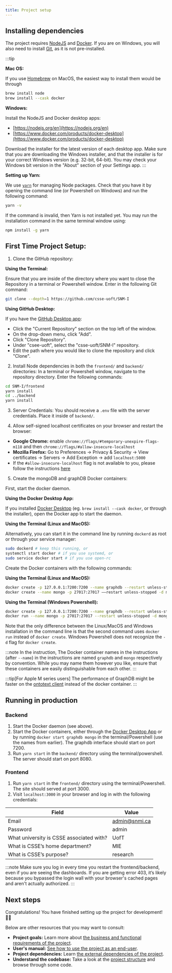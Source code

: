 ```yaml
---
title: Project setup
---
```


## Installing dependencies
The project requires [NodeJS](https://nodejs.org/en) and
[Docker](https://www.docker.com/products/docker-desktop/). If you are on Windows, you will also need to install [Git](https://git-scm.com/downloads), as it is not pre-installed.

:::tip

**Mac OS:**


If you use [Homebrew](https://brew.sh/) on MacOS,
the easiest way to install them would be through
```sh
brew install node
brew install --cask docker
```

**Windows:**


Install the NodeJS and Docker desktop apps:


* [https://nodejs.org/en](https://nodejs.org/en) 
* [https://www.docker.com/products/docker-desktop](https://www.docker.com/products/docker-desktop)


Download the installer for the latest version of each desktop app. Make sure that you are downloading the Windows installer, and that the installer is for your correct Windows version (e.g. 32-bit, 64-bit). You may check your Windows bit version in the "About" section of your Settings app.
:::


**Setting up Yarn:**


We use [`yarn`](https://yarnpkg.com/) for managing Node packages.
Check that you have it by opening the command line (or Powershell on Windows) and run the following command:
```sh
yarn -v
```
If the command is invalid, then Yarn is not installed yet. You may run the installation command in the same terminal window using:
```sh
npm install -g yarn
```

## First Time Project Setup:
1. Clone the GitHub repository:

**Using the Terminal:**


Ensure that you are inside of the directory where you want to close the Repository in a terminal or Powershell window. Enter in the following Git command:
```sh
git clone --depth=1 https://github.com/csse-uoft/SNM-I
```
**Using GitHub Desktop:**


If you have the [GitHub Desktop app](https://desktop.github.com/):
* Click the "Current Repository" section on the top left of the window.
* On the drop-down menu, click "Add".
* Click "Clone Repository".
* Under "csee-uoft", select the "csse-uoft/SNM-I" repository.
* Edit the path where you would like to clone the repository and click "Clone".


2. Install Node dependencies in both the `frontend/` and `backend/` directories:
In a terminal or Powershell window, navigate to the repository directory. Enter the following commands:
```sh
cd SNM-I/frontend
yarn install
cd ../backend
yarn install
```

3. Server Credentials:
You should receive a `.env` file with the server credentials.
Place it inside of `backend/`.

4. Allow self-signed localhost certificates on your browser and restart the browser:
  * **Google Chrome:** enable `chrome://flags/#temporary-unexpire-flags-m118` and then `chrome://flags/#allow-insecure-localhost`
  * **Mozilla Firefox:** Go to Preferences → Privacy & Security → View certificates →
    Servers → Add Exception → add `localhost:5000`
  * If the `#allow-insecure-localhost` flag is not available to you, please follow the instructions [here](https://github.com/csse-uoft/SNM-I/tree/master/backend/config)

5. Create the mongoDB and graphDB Docker containers:


First, start the docker daemon.


**Using the Docker Desktop App:**

If you installed [Docker Desktop](https://www.docker.com/products/docker-desktop/) (eg. `brew install --cask docker`, or through the installer),
open the Docker app to start the daemon.

**Using the Terminal (Linux and MacOS):**

Alternatively, you can start it in the command line by running `dockerd` as root
or through your service manager:
```sh
sudo dockerd # keep this running, or
systemctl start docker # if you use systemd, or
sudo service docker start # if you use open-rc
```


Create the Docker containers with the following commands:

**Using the Terminal (Linux and MacOS):**

```sh
docker create -p 127.0.0.1:7200:7200 --name graphdb --restart unless-stopped -t ontotext/graphdb:10.0.2 --GDB_HEAP_SIZE=6G -Dgraphdb.workbench.maxUploadSize=2097152000
docker create --name mongo -p 27017:27017 ––restart unless-stopped -d mongo:latest
```

**Using the Terminal (Windows Powershell):**

```sh
docker create -p 127.0.0.1:7200:7200 --name graphdb --restart unless-stopped -t ontotext/graphdb:10.0.2 --GDB_HEAP_SIZE=6G -Dgraphdb.workbench.maxUploadSize=2097152000
docker run --name mongo -p 27017:27017 --restart unless-stopped -d mongo:latest
```

Note that the only difference between the Linux/MacOS and Windows installation in the command line is that the second command uses `docker run` instead of `docker create`. Windows Powershell does not recognize the `-d` flag for `docker create`.


:::note
In the instruction, The Docker container names in the instructions (after `--name`) in the instructions are named `graphdb` and `mongo` respectively by convention. While you may name them however you like, ensure that these containers are easily distinguishable from each other.
:::

:::tip[For Apple M series users]
The performance of GraphDB might be faster on the
[ontotext client](https://www.ontotext.com/products/graphdb/graphdb-free/) instead of the docker container.
:::

## Running in production
### Backend
1. Start the Docker daemon (see above).
2. Start the Docker containers, either through the [Docker Desktop App](https://www.docker.com/products/docker-desktop/) or by running `docker start graphdb mongo` in the terminal/Powershell  (use the names from earlier).
The graphdb interface should start on port 7200.
3. Run `yarn start` in the `backend/` directory using the terminal/powershell.
The server should start on port 8080.

### Frontend
1. Run `yarn start` in the `frontend/` directory using the terminal/Powershell.
The site should served at port 3000.
2. Visit `localhost:3000` in your browser and log in with the following credentials:

Field | Value
---|---
Email | admin@snmi.ca
Password | admin
What university is CSSE associated with? | UofT
What is CSSE’s home department? | MIE
What is CSSE’s purpose? | research

:::note
Make sure you log in every time you restart the frontend/backend, even if you are seeing the dashboards.
If you are getting error 403, it’s likely because you bypassed the login wall with your browser's cached pages and aren't actually authorized.
:::

## Next steps
Congratulations! You have finished setting up the project for development! 🥳🥳

Below are other resources that you may want to consult:

* **Project goals:** Learn more about [the business and functional requirements of the project](/reference/requirements/).
* **User's manual:** [See how to use the project as an end-user](https://docs.google.com/document/d/1j4ozzfStjZpKRbdEb5_TsOe_5c7aTdnORYG-SVAE5Ss).
* **Project dependencies:** Learn [the external dependencies of the project](/external-dependencies/).
* **Understand the codebase:** Take a look at the [project structure](/project-structure/) and browse through some code.
